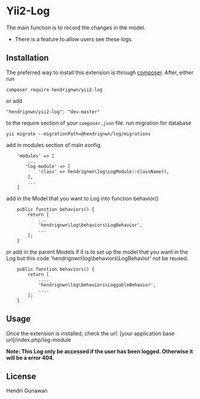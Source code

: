 # Yii2-Log

The main function is to record the changes in the model.
* There is a feature to allow users see these logs.


Installation
------------

The preferred way to install this extension is through [composer](http://getcomposer.org/download/). 
After, either run

```
composer require hendrignwn/yii2-log
```
or add
```
"hendrignwn/yii2-log": "dev-master"
```
to the require section of your `composer.json` file.
run migration for database
```
yii migrate --migrationPath=@hendrignwn/log/migrations
```
add in modules section of main config
```
    'modules' => [
        ...
	   'log-module' => [
            'class' => hendrignwn\log\LogModule::className(),
        ],
        ...
    ]
```

add in the Model that you want to Log into function behavior()

```
    public function behaviors() {
 		return [
            ...
 			'hendrignwn\log\behaviors\LogBehavior',
 			...
 		];
 	}
```
or add in the parent Models if it is to set up the model that you want in the Log
but this code 'hendrignwn\log\behaviors\LogBehavior' not be reused.

```
    public function behaviors() {
 		return [
            ....
 			'hendrignwn\log\behaviors\LoggableBehavior',
 			....
 		];
    }
```

Usage
-----

Once the extension is installed, check the url:
[your application base url]/index.php/log-module

**Note: This Log only be accessed if the user has been logged. Otherwise it will be a error 404.**


## License
Hendri Gunawan
